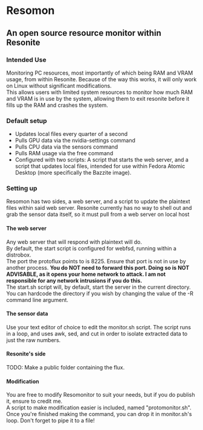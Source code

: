 # Resomon
## An open source resource monitor within Resonite
### Intended Use
Monitoring PC resources, most importantly of which being RAM and VRAM usage, from within Resonite. Because of the way this works, it will only work on Linux without significant modifications.  
This allows users with limited system resources to monitor how much RAM and VRAM is in use by the system, allowing them to exit resonite before it fills up the RAM and crashes the system.
### Default setup
- Updates local files every quarter of a second
- Pulls GPU data via the nvidia-settings command
- Pulls CPU data via the sensors command
- Pulls RAM usage via the free command
- Configured with two scripts: A script that starts the web server, and a script that updates local files, intended for use within Fedora Atomic Desktop (more specifically the Bazzite image).

### Setting up
  
Resomon has two sides, a web server, and a script to update the plaintext files within said web server. Resonite currently has no way to shell out and grab the sensor data itself, so it must pull from a web server on local host  
#### The web server
Any web server that will respond with plaintext will do.  
By default, the start script is configured for webfsd, running within a distrobox.  
The port the protoflux points to is 8225. Ensure that port is not in use by another process. **You do NOT need to forward this port. Doing so is NOT ADVISABLE, as it opens your home network to attack. I am not responsible for any network intrusions if you do this.**  
The start.sh script will, by default, start the server in the current directory. You can hardcode the directory if you wish by changing the value of the -R command line argument.
#### The sensor data
Use your text editor of choice to edit the monitor.sh script. The script runs in a loop, and uses awk, sed, and cut in order to isolate extracted data to just the raw numbers.
#### Resonite's side
TODO: Make a public folder containing the flux.
#### Modification
You are free to modify Resomonitor to suit your needs, but if you do publish it, ensure to credit me.  
A script to make modification easier is included, named "protomonitor.sh". Once you're finished making the command, you can drop it in monitor.sh's loop. Don't forget to pipe it to a file!
